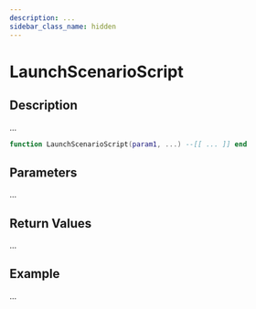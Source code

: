 ```yaml
---
description: ...
sidebar_class_name: hidden
---
```


# LaunchScenarioScript

## Description

...

```lua
function LaunchScenarioScript(param1, ...) --[[ ... ]] end
```

## Parameters

...

## Return Values

...

## Example

...


